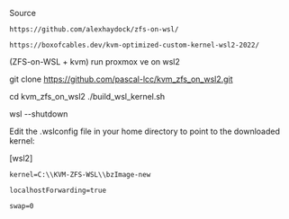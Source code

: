 Source

    https://github.com/alexhaydock/zfs-on-wsl/
    
    https://boxofcables.dev/kvm-optimized-custom-kernel-wsl2-2022/



(ZFS-on-WSL + kvm) run proxmox ve on wsl2

git clone https://github.com/pascal-lcc/kvm_zfs_on_wsl2.git

cd kvm_zfs_on_wsl2
./build_wsl_kernel.sh



wsl --shutdown

Edit the .wslconfig file in your home directory to point to the downloaded kernel:

[wsl2]

    kernel=C:\\KVM-ZFS-WSL\\bzImage-new
 
    localhostForwarding=true
 
    swap=0



